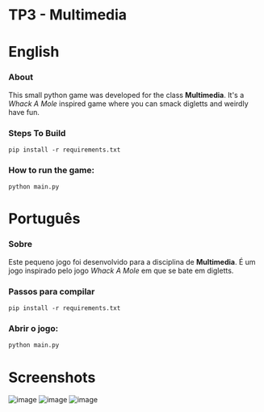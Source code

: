 # TP3 - Multimedia

# English
### About
This small python game was developed for the class **Multimedia**. It's a *Whack A Mole* inspired game where you can smack digletts and weirdly have fun.

### Steps To Build

`pip install -r requirements.txt`

### How to run the game:

`python main.py`

# Português
### Sobre
Este pequeno jogo foi desenvolvido para a disciplina de **Multimedia**. É um jogo inspirado pelo jogo *Whack A Mole* em que se bate em digletts.

### Passos para compilar

`pip install -r requirements.txt`

### Abrir o jogo:

`python main.py`


# Screenshots 
![image](https://github.com/lighttigerXIV/pygame-multimedia/assets/35658492/678b9a68-81ea-4fbd-845a-a4b4329d4fdb)
![image](https://github.com/lighttigerXIV/pygame-multimedia/assets/35658492/49cab02c-1304-4aa9-ad4a-88107fb6fa49)
![image](https://github.com/lighttigerXIV/pygame-multimedia/assets/35658492/8b4fc1ce-fa13-47dd-bdfc-c05d10bb7912)

